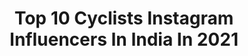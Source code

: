 ---
title: Top 10 Cyclists Instagram Influencers In India In 2021
description: >-
  Find top cyclists Instagram influencers in India in 2021. Most popular hashtags: #travel #nature #photography #sport.
platform: Instagram
hits: 41
text_top: Identify the most popular Instagram accounts on inBeat.
text_bottom: Our database holds 41 Instagram influencers like this in India for you to collaborate.
profiles:
  - username: "nomadic_sudhanshu"
    fullname: >-
      Trekker-Sudhanshu
    bio: >-
      High Altitude trekker ||traveler||cyclist||biker Founder @travelbanjare Carpie diem
    location: "India"
    followers: 17193
    engagement: 342
    commentsToLikes: 0.026216
    id: ckap4qivd8f410i78kc81yqe9
    verified: false
    hashtags: "#khanabadosh, #spitilove, #lonelyplanetindia, #traveldiaries"
  - username: "mountainrider.snaps"
    fullname: >-
      𝖕𝖗𝖎𝖙𝖍𝖚𝖑 𝖏𝖔𝖘𝖍𝖎
    bio: >-
      mobile photography📱 cyclist 🚴 Dehradun 🏞️🇮🇳😍 my day 18 sep🍾
    location: "India"
    followers: 10544
    engagement: 1624
    commentsToLikes: 0.048544
    id: ck14hdyij9uao0i19wp78wa48
    verified: false
    hashtags: ""
  - username: "soundavtar"
    fullname: >-
      SOUND AVTAR
    bio: >-
      🏆 Award Winning Drum & Bass-Dubstep DJ/Producer 🚴🏼‍♂️ Immature Cyclist 🎵🔻 ‘Your Love’ OUT NOW
    location: "India"
    followers: 18298
    engagement: 300
    commentsToLikes: 0.106879
    id: ck600ckhzdcle0i14xxwyj3ch
    verified: true
    hashtags: "#india, #drumandbass, #mtbjaipur, #music"
  - username: "withmanish"
    fullname: >-
      Manish Lakhani
    bio: >-
      Sony Artisan @sonyalphain Luminar Ambassador @skylum_global Adobe | WWF | NatGeo | BBC | Lonely Planet & Cyclist. no sharing without permission.
    location: "India"
    followers: 33227
    engagement: 279
    commentsToLikes: 0.050298
    id: ck6u4shw75ixj0j71al59kllh
    verified: false
    hashtags: "#discoverportrait, #sonyalphaindia, #adventuretime, #life"
  - username: "t_r_a_v_e_l_l_e_r_boy"
    fullname: >-
      SHAMIL@AREEKODE
    bio: >-
      SHAMILAREEKODE VLOGS K2KCycling-JK, HP, PB, HR, UP, RJ, GJ, MH, GO, KA, KL 4-Union Territory~11-Staite 📞 7034046962 Cyclist🚲 Traveling🗾 Back packer
    location: "India"
    followers: 8543
    engagement: 979
    commentsToLikes: 0.021236
    id: ckap7as0cj9nz0i78upoq0ans
    verified: false
    hashtags: "#traveltheworld, #travellife, #khardunglapass, #cyclingphotos"
  - username: "chefbali"
    fullname: >-
      Parvinder Singh Bali
    bio: >-
      Corporate chef L&D, oberoi hotels/ chef/cyclist/author/flutist...
    location: "India"
    followers: 11289
    engagement: 594
    commentsToLikes: 0.014788
    id: ck14iauotehoy0i19tnhdi94y
    verified: false
    hashtags: "#chefonwheels, #incredibleindia, #ocldlife, #chefbali"
  - username: "kavehafraie"
    fullname: >-
      Kaveh Afraie کاوه افرایی
    bio: >-
      اهل زمین،جهانگرد From the EARTH #Ambassador of#Peace❤ #Calligrapher #Photographer #Graphist #Cyclist #Traveler #influencer World Without Border🌎
    location: "India"
    followers: 15156
    engagement: 266
    commentsToLikes: 0.065170
    id: ck9wiktt82pqu0j7809vz1qs8
    verified: false
    hashtags: "#life, #sport, #quotestoliveby, #positivevibes"
  - username: "mr_abu_14"
    fullname: >-
      ✨ محمد عبدالله ‎✨
    bio: >-
      🔻🅐ⓑ🅓ⓤ🅛ⓛ🅐ⓗ 💞 🔺𝐖𝐞𝐥𝐜𝐨𝐦𝐞 𝐭𝐨 𝐦𝐲 👑𝐝𝐨𝐦 🔻𝐆𝐲𝐦 𝐀𝐝𝐝𝐢𝐭𝐢𝐨𝐧 💪 🔺𝐉𝐚𝐦𝐚𝐥𝐢𝐚𝐧 📚 🔻𝐓𝐍 𝟓𝟓 💫 𝐓𝐍 𝟒𝟓 🔺𝟏𝟗 🖤 🔻𝐓𝐫𝐚𝐯𝐞𝐥𝐥𝐞𝐫 🛄 🔺𝐒𝐧𝐚𝐩(𝐌𝐫_𝐚𝐛𝐮) 🔻𝐏𝐚𝐢𝐧 𝐢𝐬 𝐭𝐞𝐦𝐩𝐨𝐫𝐚𝐫𝐲 ⏳, 𝐩𝐫𝐢𝐝𝐞 𝐢𝐬 𝐟𝐨𝐫𝐞𝐯𝐞𝐫 🔥
    location: "India"
    followers: 4615
    engagement: 2111
    commentsToLikes: 0.055204
    id: ckaouebajzwo50i78niej6w20
    verified: false
    hashtags: "#inspiration, #boy, #young, #jaunt"
  - username: "stunt__boy__"
    fullname: >-
      ɴɪᴄᴋʏ__ᴘʜᴏᴛᴏɢʀᴀᴘʜʏ__
    bio: >-
      ᴛʜᴇ ᴡᴏʀʟᴅ ɪs ʏᴏᴜʀ's ᴛᴏ ᴇxᴘʟᴏʀᴇ 🌍 #ʀɪᴅᴇʀ🏍 #ᴛʀᴀᴠᴇʟʟᴇʀ🌄 #ᴄʏᴄʟɪɴɢ🚴 #sᴛʀᴇᴇᴛsᴋᴀᴛᴇʀ🛹 @flipmonkz
    location: "India"
    followers: 11070
    engagement: 491
    commentsToLikes: 0.077942
    id: ck8t4q1xa7o650j78xkdfm5bs
    verified: false
    hashtags: "#bicicleta, #myself, #mtblife, #life"
  - username: "ayaanshaiiikh"
    fullname: >-
      ایان شیخ
    bio: >-
      🔘OFFICIAL ACCOUNT🔘 💌DM ME 4 EDIT 😍APNI PEHCHAN KHOD BANAO ❤️alhamdulilah 👔Fashion blogger 🎂8th April 💰Business Queries Direct 📧Mail 📺YOUTUBE CHANNEL⬇️
    location: "India"
    followers: 14254
    engagement: 196
    commentsToLikes: 0.071077
    id: ck6tnok1ta9bi0j71prkmumhj
    verified: false
    hashtags: "#suratphotoclub, #fashion, #mtblife, #love"
---